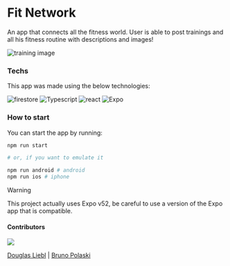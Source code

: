 # Fit Network
An app that connects all the fitness world. User is able to post trainings and all his fitness routine with descriptions and images!

![training image](assets/images/image.png)

### Techs
This app was made using the below technologies:

![firestore](https://img.shields.io/badge/Firestore-red.svg?style=for-the-badge&logo=firebase&logoColor=white)
![Typescript](https://img.shields.io/badge/Typescript-blue?style=for-the-badge&logo=typescript&logoColor=white)
![react](https://img.shields.io/badge/React-blue.svg?style=for-the-badge&logo=react&logoColor=white)
![Expo](https://img.shields.io/badge/expo-black.svg?style=for-the-badge&logo=expo&logoColor=white)

### How to start
You can start the app by running:
```sh
npm run start

# or, if you want to emulate it

npm run android # android
npm run ios # iphone
```

> [!WARNING]  
> This project actually uses Expo v52, be careful to use a version of the Expo app that is compatible.

#### Contributors
<a href="https://github.com/DouglasLiebl/fit_network/graphs/contributors">
  <img src="https://contrib.rocks/image?repo=DouglasLiebl/fit_network" />
</a>
<p>
  
  [Douglas Liebl](github.com/DouglasLiebl) | [Bruno Polaski](github.com/BrunoPolaski)
  
</p>
